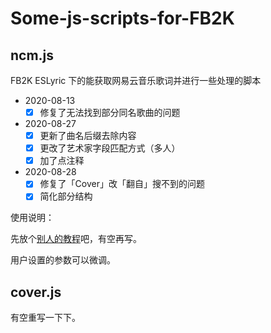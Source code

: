 # Some-js-scripts-for-FB2K

## ncm.js

FB2K ESLyric 下的能获取网易云音乐歌词并进行一些处理的脚本

- 2020-08-13
  - [x] 修复了无法找到部分同名歌曲的问题
- 2020-08-27
  - [x] 更新了曲名后缀去除内容
  - [x] 更改了艺术家字段匹配方式（多人）
  - [x] 加了点注释
- 2020-08-28
  - [x] 修复了「Cover」改「翻自」搜不到的问题
  - [x] 简化部分结构

使用说明：

先放个[别人的教程](https://elia-is-me.github.io/2016/02-18-an-introduction-to-eslyric/)吧，有空再写。

用户设置的参数可以微调。


## cover.js

有空重写一下下。

